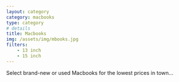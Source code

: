 ```yaml
---
layout: category
category: macbooks
type: category
# details
title: Macbooks
img: /assets/img/mbooks.jpg
filters:
    - 13 inch
    - 15 inch
---
```

Select brand-new or used Macbooks for the lowest prices in town…